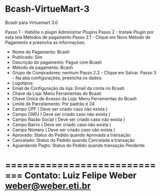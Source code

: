 # Bcash-VirtueMart-3

Bcash para Virtuemart 3.0

Passo 1 - Habilite o plugin Administrar Plugins
Passo 2 - Instale Plugin por esta tela Métodos de pagamento
Passo 2.1 - Clique em Novo Método de Pagamento e preencha as informações:
* Nome do Pagamento: Bcash
* Publicado: Sim
* Descrição do pagamento: Pague com Bcash
* Método de pagamento: Bcash
* Grupo de Compradores: nenhum
Passo 2.2 - Clique em Salvar.
Passo 3 - Na aba configurações, preencha os dados:
* Logotipos:
* Email de Configuração da loja: Email da conta no Bcash
* Chave da Loja: Menu Ferramentas do Bcash
* Chave Única de Acesso da Loja: Menu Ferramentas do Bcash
* Limite de Parcelamento: Por padrão é 24
* Campo CPF ( Deve ser criado caso não exista )
* Campo CNPJ ( Deve ser criado caso não exista )
* Campo Razão Social ( Deve ser criado caso não exista )
* Campo Bairro ( Deve ser criado caso não exista )
* Campo Número ( Deve ser criado caso não exista )
* Aprovado: Status do Pedido quando Aprovada a transação
* Cancelado: Status do Pedido quando Cancelada a transação
* Aguardando Pagto: Status do Pedido quando transação Pendente

=============================
Contato: Luiz Felipe Weber
weber@weber.eti.br
=============================
